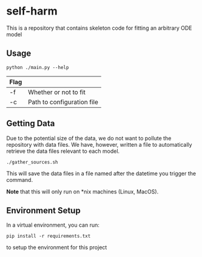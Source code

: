 # self-harm
This is a repository that contains skeleton code for fitting an arbitrary ODE model

## Usage
```
python ./main.py --help
```

| Flag |                            |
|------|----------------------------|
|  -f  | Whether or not to fit      |
|  -c  | Path to configuration file |

## Getting Data
Due to the potential size of the data, we do not want to pollute the repository with data files.
We have, however, written a file to automatically retrieve the data files relevant to each model.
```
./gather_sources.sh
```
This will save the data files in a file named after the datetime you trigger the command.

**Note** that this will only run on *nix machines (Linux, MacOS).

## Environment Setup
In a virtual environment, you can run:
```
pip install -r requirements.txt
```
to setup the environment for this project
